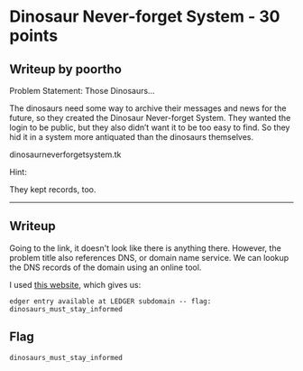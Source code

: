 
Dinosaur Never-forget System - 30 points
===

Writeup by poortho
------
Problem Statement:
Those Dinosaurs…

The dinosaurs need some way to archive their messages and news for the future, so they created the Dinosaur Never-forget System. They wanted the login to be public, but they also didn’t want it to be too easy to find. So they hid it in a system more antiquated than the dinosaurs themselves.

dinosaurneverforgetsystem.tk

Hint:

They kept records, too.

------

Writeup
------
Going to the link, it doesn't look like there is anything there. However, the problem title also references DNS, or domain name service. We can lookup the DNS records of the domain using an online tool.

I used [this website](https://www.whois.com.au/whois/dns.html), which gives us:
```
edger entry available at LEDGER subdomain -- flag: dinosaurs_must_stay_informed
```

Flag
------

`dinosaurs_must_stay_informed`